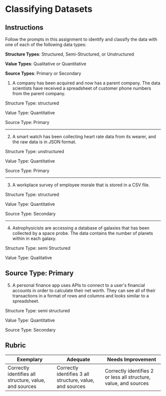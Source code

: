 # Classifying Datasets

## Instructions

Follow the prompts in this assignment to identify and classify the data with one of each of the following data types:

**Structure Types**: Structured, Semi-Structured, or Unstructured

**Value Types**: Qualitative or Quantitative 

**Source Types**: Primary or Secondary

1. A company has been acquired and now has a parent company. The data scientists have received a spreadsheet of customer phone numbers from the parent company. 

Structure Type: structured

Value Type: Quantitative

Source Type: Primary

---

2. A smart watch has been collecting heart rate data from its wearer, and the raw data is in JSON format.

Structure Type: unstructured

Value Type: Quantitative 

Source Type: Primary

---

3. A workplace survey of employee morale that is stored in a CSV file. 

Structure Type: structured

Value Type: Quantitative

Source Type: Secondary

---

4. Astrophysicists are accessing a database of galaxies that has been collected by a space probe. The data contains the number of planets within in each galaxy.

Structure Type: semi Structured

Value Type: Qualitative

Source Type: Primary
---

5. A personal finance app uses APIs to connect to a user's financial accounts in order to calculate their net worth. They can see all of their transactions in a format of rows and columns and looks similar to a spreadsheet.

Structure Type: semi structured

Value Type: Quantitative

Source Type: Secondary

## Rubric

Exemplary | Adequate | Needs Improvement
--- | --- | -- |
Correctly identifies all structure, value, and sources |Correctly identifies 3 all structure, value, and sources|Correctly identifies 2 or less all structure, value, and sources|
